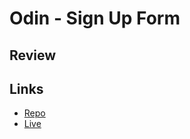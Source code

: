 # Odin - Sign Up Form

## Review

## Links
- [Repo](https://github.com/RagingD0nkey/odin-signupform)
- [Live](#)